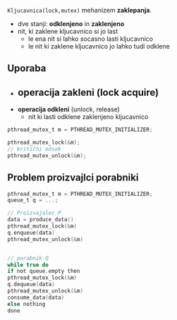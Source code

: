 `Kljucavnica(lock,mutex)` mehanizem **zaklepanja**.
- dve stanji: **odklenjeno** in **zaklenjeno**
- nit, ki zaklene kljucavnico si jo last
    - le ena nit si lahko socasno lasti kljucavnico
    - le nit ki zaklene kljucavnico jo lahko tudi odklene

## Uporaba
- **operacija zakleni** (lock acquire)
    - 
- **operacija odkleni** (unlock, release)
    - nit ki lasti odklene zaklenjeno kljucavnico

```c
pthread_mutex_t m = PTHREAD_MUTEX_INITIALIZER;

pthread_mutex_lock(&m);
// kritični odsek
pthread_mutex_unlock(&m);
```

## Problem proizvajlci porabniki
```c
pthread_mutex_t m = PTHREAD_MUTEX_INITIALIZER;
queue_t q = ...;

// Proizvajalec P
data = produce_data()
pthread_mutex_lock(&m)
q.enqueue(data)
pthread_mutex_unlock(&m)


// porabnik Q
while true do
if not queue.empty then
pthread_mutex_lock(&m)
q.dequeue(data)
pthread_mutex_unlock(&m)
consume_data(data)
else nothing
done
```

